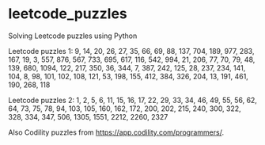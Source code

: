 # leetcode_puzzles
Solving Leetcode puzzles using Python 


Leetcode puzzles 1: 9, 14, 20, 26, 27, 35, 66, 69, 88, 137, 704, 189, 977, 283, 167, 19, 3, 557, 876, 567, 733, 695, 617, 116, 542, 994, 21, 206, 77, 70, 79, 48, 139, 680, 1094, 122, 217, 350, 36, 344, 7, 387, 242, 125, 28, 237, 234, 141, 104, 8, 98, 101, 102, 108, 121, 53, 198, 155, 412, 384, 326, 204, 13, 191, 461, 190, 268, 118

Leetcode puzzles 2: 1, 2, 5, 6, 11, 15, 16, 17, 22, 29, 33, 34, 46, 49, 55, 56, 62, 64, 73, 75, 78, 94, 103, 105, 160, 162, 172, 200, 202, 215, 240, 300, 322, 328, 334, 347, 506, 1305, 1551, 2212, 2260, 2327

Also Codility puzzles from https://app.codility.com/programmers/.
